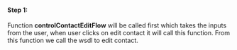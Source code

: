 #### Step 1:

Function **controlContactEditFlow** will be called first which takes the inputs from the user, when user clicks on edit contact it will call this function. From this function we call the wsdl to edit contact.
